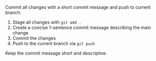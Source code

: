 Commit all changes with a short commit message and push to current branch:

1. Stage all changes with `git add .`
2. Create a concise 1-sentence commit message describing the main change
3. Commit the changes
4. Push to the current branch via `git push`

Keep the commit message short and descriptive.
